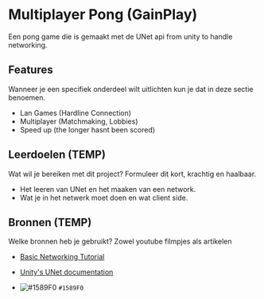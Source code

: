 # Multiplayer Pong (GainPlay)
Een pong game die is gemaakt met de UNet api from unity to handle networking.

## Features
Wanneer je een specifiek onderdeel wilt uitlichten kun je dat in deze sectie benoemen.

- Lan Games (Hardline Connection)
- Multiplayer (Matchmaking, Lobbies)
- Speed up (the longer hasnt been scored)

## Leerdoelen (TEMP)
Wat wil je bereiken met dit project? Formuleer dit kort, krachtig en haalbaar.
- Het leeren van UNet en het maaken van een network.
- Wat je in het netwerk moet doen en wat client side.

## Bronnen (TEMP)
Welke bronnen heb je gebruikt? Zowel youtube filmpjes als artikelen

- [Basic Networking Tutorial](https://www.youtube.com/watch?v=0H_ikQp9aTI)
- [Unity's UNet documentation](https://docs.unity3d.com/Manual/UNet.html)



- ![#1589F0](https://via.placeholder.com/15/1589F0/000000?text=+) `#1589F0`
